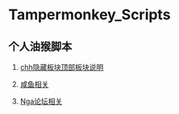 # Tampermonkey_Scripts

## 个人油猴脚本

1. [chh隐藏板块顶部板块说明](./raw/master/chh%E9%9A%90%E8%97%8F%E6%9D%BF%E5%9D%97%E9%A1%B6%E9%83%A8%E6%9D%BF%E5%9D%97%E8%AF%B4%E6%98%8E.user.js)

2. [咸鱼相关](./raw/master/clearXianYuMasking.user.js)

3. [Nga论坛相关](./raw/master/Nga_bangui_hide.user.js)